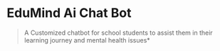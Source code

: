 # EduMind Ai Chat Bot
>A Customized chatbot for school students to assist them in their learning journey and mental health issues*
